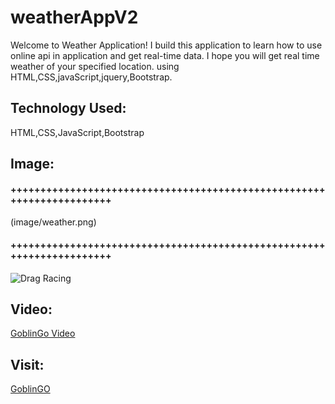 # weatherAppV2
 Welcome to Weather Application! I build this application to learn how to use online api in application and get real-time data. I hope you will get real time weather of your specified location. 
using HTML,CSS,javaScript,jquery,Bootstrap.
## Technology Used:
HTML,CSS,JavaScript,Bootstrap
## Image:

#### ++++++++++++++++++++++++++++++++++++++++++++++++++++++++++++++++++++++
(image/weather.png)
#### ++++++++++++++++++++++++++++++++++++++++++++++++++++++++++++++++++++++
![Drag Racing](images/score.PNG)
## Video:
[GoblinGo Video](images/GoblinGo.mp4)
## Visit:
[GoblinGO](https://aadeshnichite.github.io/CanvasGame/)
